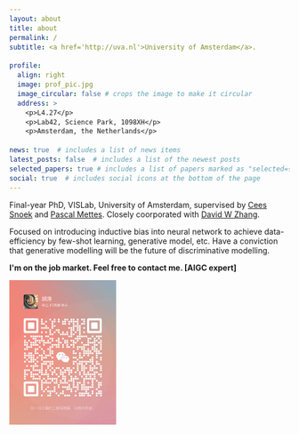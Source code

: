 ```yaml
---
layout: about
title: about
permalink: /
subtitle: <a href='http://uva.nl'>University of Amsterdam</a>.

profile:
  align: right
  image: prof_pic.jpg
  image_circular: false # crops the image to make it circular
  address: >
    <p>L4.27</p>
    <p>Lab42, Science Park, 1098XH</p>
    <p>Amsterdam, the Netherlands</p>

news: true  # includes a list of news items
latest_posts: false  # includes a list of the newest posts
selected_papers: true # includes a list of papers marked as "selected={true}"
social: true  # includes social icons at the bottom of the page
---
```


Final-year PhD, VISLab, University of Amsterdam, supervised by [Cees Snoek](https://www.ceessnoek.info/) and [Pascal Mettes](https://staff.fnwi.uva.nl/p.s.m.mettes/). Closely coorporated with [David W Zhang](https://davzha.netlify.app/).

Focused on introducing inductive bias into neural network to achieve data-efficiency by few-shot learning, generative model, etc. Have a conviction that generative modelling will be the future of discriminative modelling.

<p align="justify" class="content" style="color:#red">
            <strong>I'm on the job market. Feel free to contact me. [AIGC expert]</strong>
            </p>

<div>
<img src="./assets/img/wechat.jpeg" height="260" alt="Tao Hu's wechat" border="0">
</div>